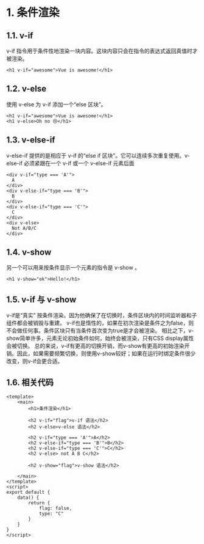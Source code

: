 # 1. 条件渲染
## 1.1. v-if
v-if 指令用于条件性地渲染一块内容。这块内容只会在指令的表达式返回真值时才被渲染。

```
<h1 v-if="awesome">Vue is awesome!</h1>
```

## 1.2. v-else
使用 v-else 为 v-if 添加一个“else 区块”。

```
<h1 v-if="awesome">Vue is awesome!</h1>
<h1 v-else>Oh no 😢</h1>
```

## 1.3. v-else-if
v-else-if 提供的是相应于 v-if 的“else if 区块”。它可以连续多次重复使用。v-else-if 必须紧跟在一个 v-if 或一个 v-else-if 元素后面

```
<div v-if="type === 'A'">
  A
</div>
<div v-else-if="type === 'B'">
  B
</div>
<div v-else-if="type === 'C'">
  C
</div>
<div v-else>
  Not A/B/C
</div>
```

## 1.4. v-show
另一个可以用来按条件显示一个元素的指令是 v-show 。

```
<h1 v-show="ok">Hello!</h1>
```

## 1.5. v-if 与 v-show
v-if是“真实” 按条件渲染。因为他确保了在切换时，条件区块内的时间监听器和子组件都会被销毁与重建。
v-if也是惰性的，如果在初次渲染是条件之为false，则不会做任何事。条件区块只有当条件首次变为true是才会被渲染。
相比之下，v-show简单许多，元素无论初始条件如何，始终会被渲染，只有CSS display属性会被切换。
总的来说，v-if有更高的切换开销，而v-show有更高的初始渲染开销。因此，如果需要频繁切换，则使用v-show较好；如果在运行时绑定条件很少改变，则v-if会更合适。

## 1.6. 相关代码
```
<template>
    <main>
        <h1>条件渲染</h1>

        <h2 v-if="flag">v-if 语法</h2>
        <h2 v-else>v-else 语法</h2>

        <h2 v-if="type === 'A'">A</h2>
        <h2 v-else-if="type === 'B'">B</h2>
        <h2 v-else-if="type === 'C'">C</h2>
        <h2 v-else> not A B C</h2>

        <h2 v-show="flag">v-show 语法</h2>
        
    </main>
</template>
<script>
export default {
    data() {
        return {
            flag: false,
            type: "C"
        }
    }
}
</script>
```